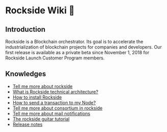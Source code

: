 # Rockside Wiki 🎸


## <a name="introduction"></a>Introduction
Rockside is a Blockchain orchestrator. Its goal is to accelerate the industrialization of blockchain projects for companies and developers. Our first release is available as a private beta since November 1, 2018 for Rockside Launch Customer Program members.

## <a name="knownledges"></a>Knowledges


* [Tell me more about rockside]()
* [What is Rockside technical architecture?]()
* [How to install Rockside]()
* [How to send a transaction to my Node?]()
* [Tell me more about consortium in rockside]()
* [Tell me more about mail notifications]()
* [The rockside guitar tutorial]()
* [Release notes]()
